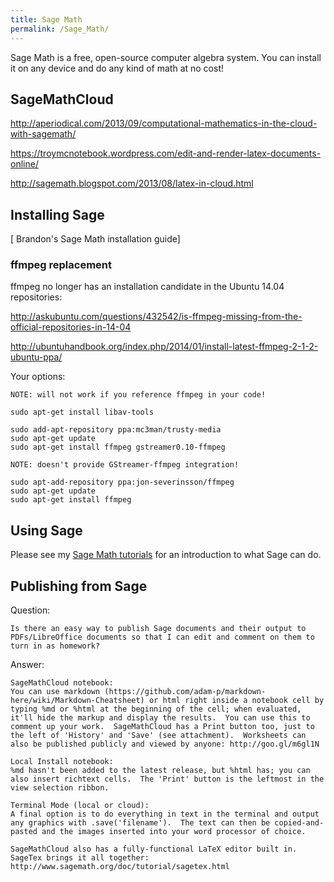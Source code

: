```yaml
---
title: Sage Math
permalink: /Sage_Math/
---
```


Sage Math is a free, open-source computer algebra system. You can install it on any device and do any kind of math at no cost!

SageMathCloud
-------------

<http://aperiodical.com/2013/09/computational-mathematics-in-the-cloud-with-sagemath/>

<https://troymcnotebook.wordpress.com/edit-and-render-latex-documents-online/>

<http://sagemath.blogspot.com/2013/08/latex-in-cloud.html>

Installing Sage
---------------

\[ Brandon's Sage Math installation guide\]

### ffmpeg replacement

ffmpeg no longer has an installation candidate in the Ubuntu 14.04 repositories:

<http://askubuntu.com/questions/432542/is-ffmpeg-missing-from-the-official-repositories-in-14-04>

<http://ubuntuhandbook.org/index.php/2014/01/install-latest-ffmpeg-2-1-2-ubuntu-ppa/>

Your options:

    NOTE: will not work if you reference ffmpeg in your code!

    sudo apt-get install libav-tools

    sudo add-apt-repository ppa:mc3man/trusty-media
    sudo apt-get update
    sudo apt-get install ffmpeg gstreamer0.10-ffmpeg

    NOTE: doesn't provide GStreamer-ffmpeg integration!

    sudo apt-add-repository ppa:jon-severinsson/ffmpeg
    sudo apt-get update
    sudo apt-get install ffmpeg

Using Sage
----------

Please see my [Sage Math tutorials](http://sage.brandoncurtis.com) for an introduction to what Sage can do.

Publishing from Sage
--------------------

Question:

    Is there an easy way to publish Sage documents and their output to PDFs/LibreOffice documents so that I can edit and comment on them to turn in as homework?

Answer:

    SageMathCloud notebook:
    You can use markdown (https://github.com/adam-p/markdown-here/wiki/Markdown-Cheatsheet) or html right inside a notebook cell by typing %md or %html at the beginning of the cell; when evaluated, it'll hide the markup and display the results.  You can use this to comment up your work.  SageMathCloud has a Print button too, just to the left of 'History' and 'Save' (see attachment).  Worksheets can also be published publicly and viewed by anyone: http://goo.gl/m6gl1N

    Local Install notebook:
    %md hasn't been added to the latest release, but %html has; you can also insert richtext cells.  The 'Print' button is the leftmost in the view selection ribbon.

    Terminal Mode (local or cloud):
    A final option is to do everything in text in the terminal and output any graphics with .save('filename').  The text can then be copied-and-pasted and the images inserted into your word processor of choice.

    SageMathCloud also has a fully-functional LaTeX editor built in.  SageTex brings it all together: http://www.sagemath.org/doc/tutorial/sagetex.html